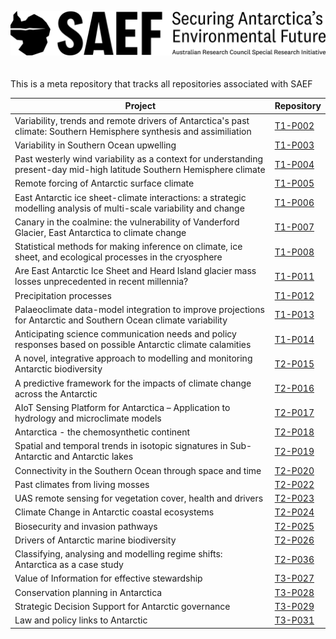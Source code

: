 ![SAEF logo](https://github.com/arcsaef/arcsaef/blob/main/image/SAEF_CommonUseLogo_Landscape_Black.png)
\
\
\
This is a meta repository that tracks all repositories associated with SAEF

|Project                                 | Repository     |
|----------------------------------------|----------------|
|Variability, trends and remote drivers of Antarctica's past climate: Southern Hemisphere synthesis and assimiliation|[T1-P002](https://github.com/arcsaef/T1_P002)|
|Variability in Southern Ocean upwelling |[T1-P003](https://github.com/arcsaef/T1_P003)|
|Past westerly wind variability as a context for understanding present-day mid-high latitude Southern Hemisphere climate |[T1-P004](https://github.com/arcsaef/T1_P004)|
|Remote forcing of Antarctic surface climate |[T1-P005](https://github.com/arcsaef/T1_P005)|
|East Antarctic ice sheet-climate interactions: a strategic modelling analysis of multi-scale variability and change |[T1-P006](https://github.com/arcsaef/T1_P006)|
|Canary in the coalmine: the vulnerability of Vanderford Glacier, East Antarctica to climate change |[T1-P007](https://github.com/arcsaef/T1_P007)|
|Statistical methods for making inference on climate, ice sheet, and ecological processes in the cryosphere |[T1-P008](https://github.com/arcsaef/T1_P008)|
|Are East Antarctic Ice Sheet and Heard Island glacier mass losses unprecedented in recent millennia? |[T1-P011](https://github.com/arcsaef/T1_P011)|
|Precipitation processes |[T1-P012](https://github.com/arcsaef/T1_P012)|
|Palaeoclimate data-model integration to improve projections for Antarctic and Southern Ocean climate variability |[T1-P013](https://github.com/arcsaef/T1_P013)|
|Anticipating science communication needs and policy responses based on possible Antarctic climate calamities |[T1-P014](https://github.com/arcsaef/T1_P014)|
|A novel, integrative approach to modelling and monitoring Antarctic biodiversity |[T2-P015](https://github.com/arcsaef/T2_P015)|
|A predictive framework for the impacts of climate change across the Antarctic| [T2-P016](https://github.com/arcsaef/T2_P016)|
|AIoT Sensing Platform for Antarctica – Application to hydrology and microclimate models |[T2-P017](https://github.com/arcsaef/T2_P017)|
|Antarctica - the chemosynthetic continent |[T2-P018](https://github.com/arcsaef/T2_P018)|
|Spatial and temporal trends in isotopic signatures in Sub-Antarctic and Antarctic lakes |[T2-P019](https://github.com/arcsaef/T2_P019)|
|Connectivity in the Southern Ocean through space and time |[T2-P020](https://github.com/arcsaef/T2_P020)|
|Past climates from living mosses |[T2-P022](https://github.com/arcsaef/T2_P022)|
|UAS remote sensing for vegetation cover, health and drivers |[T2-P023](https://github.com/arcsaef/T2_P023)|
|Climate Change in Antarctic coastal ecosystems |[T2-P024](https://github.com/arcsaef/T2_P024)|
|Biosecurity and invasion pathways |[T2-P025](https://github.com/arcsaef/T2_P025)|
|Drivers of Antarctic marine biodiversity |[T2-P026](https://github.com/arcsaef/T2_P026)|
|Classifying, analysing and modelling regime shifts: Antarctica as a case study |[T2-P036](https://github.com/arcsaef/T2_P036)|
|Value of Information for effective stewardship |[T3-P027](https://github.com/arcsaef/T3_P027)|
|Conservation planning in Antarctica | [T3-P028](https://github.com/arcsaef/T3_P028)|
|Strategic Decision Support for Antarctic governance | [T3-P029](https://github.com/arcsaef/T3_P029)|
|Law and policy links to Antarctic | [T3-P031](https://github.com/arcsaef/T3_P031)|
